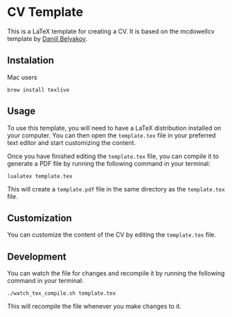 # CV Template

This is a LaTeX template for creating a CV. It is based on the mcdowellcv template by [Daniil Belyakov](https://github.com/dnl-blkv/mcdowell-cv).

## Instalation

Mac users

```
brew install texlive
```

## Usage

To use this template, you will need to have a LaTeX distribution installed on your computer. You can then open the `template.tex` file in your preferred text editor and start customizing the content.

Once you have finished editing the `template.tex` file, you can compile it to generate a PDF file by running the following command in your terminal:

```
lualatex template.tex
```

This will create a `template.pdf` file in the same directory as the `template.tex` file.

## Customization

You can customize the content of the CV by editing the `template.tex` file.

## Development

You can watch the file for changes and recompile it by running the following command in your terminal:

```
./watch_tex_compile.sh template.tex
```

This will recompile the file whenever you make changes to it.
